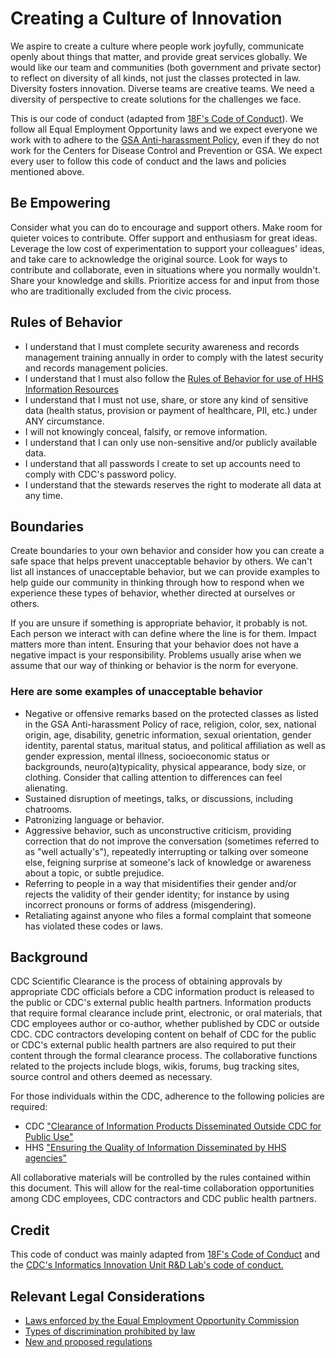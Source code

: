 # Creating a Culture of Innovation

We aspire to create a culture where people work joyfully, communicate openly
about things that matter, and provide great services globally. We would like our
team and communities (both government and private sector) to reflect on
diversity of all kinds, not just the classes protected in law. Diversity fosters
innovation. Diverse teams are creative teams. We need a diversity of perspective
to create solutions for the challenges we face.

This is our code of conduct (adapted from [18F's Code of Conduct](https://github.com/18F/code-of-conduct)).
We follow all Equal Employment Opportunity laws and we expect everyone we work
with to adhere to the [GSA Anti-harassment Policy](http://www.gsa.gov/portal/directive/d0/content/512516),
even if they do not work for the Centers for Disease Control and Prevention or
GSA. We expect every user to follow this code of conduct and the laws and
policies mentioned above.

## Be Empowering

Consider what you can do to encourage and support others. Make room for quieter
voices to contribute. Offer support and enthusiasm for great ideas. Leverage the
low cost of experimentation to support your colleagues' ideas, and take care to
acknowledge the original source. Look for ways to contribute and collaborate,
even in situations where you normally wouldn't. Share your knowledge and skills.
Prioritize access for and input from those who are traditionally excluded from
the civic process.

## Rules of Behavior

- I understand that I must complete security awareness and records management
  training annually in order to comply with the latest security and records
  management policies.
- I understand that I must also follow the [Rules of Behavior for use of HHS Information Resources](http://www.hhs.gov/ocio/policy/hhs-rob.html)
- I understand that I must not use, share, or store any kind of sensitive data
  (health status, provision or payment of healthcare, PII, etc.) under ANY
  circumstance.
- I will not knowingly conceal, falsify, or remove information.
- I understand that I can only use non-sensitive and/or publicly available
  data.
- I understand that all passwords I create to set up accounts need to comply
  with CDC's password policy.
- I understand that the stewards reserves the right to moderate all data at any
  time.

## Boundaries

Create boundaries to your own behavior and consider how you can create a safe
space that helps prevent unacceptable behavior by others. We can't list all
instances of unacceptable behavior, but we can provide examples to help guide
our community in thinking through how to respond when we experience these types
of behavior, whether directed at ourselves or others.

If you are unsure if something is appropriate behavior, it probably is not. Each
person we interact with can define where the line is for them. Impact matters
more than intent. Ensuring that your behavior does not have a negative impact is
your responsibility. Problems usually arise when we assume that our way of
thinking or behavior is the norm for everyone.

### Here are some examples of unacceptable behavior

- Negative or offensive remarks based on the protected classes as listed in the
  GSA Anti-harassment Policy of race, religion, color, sex, national origin,
  age, disability, genetric information, sexual orientation, gender identity,
  parental status, maritual status, and political affiliation as well as gender
  expression, mental illness, socioeconomic status or backgrounds,
  neuro(a)typicality, physical appearance, body size, or clothing. Consider
  that calling attention to differences can feel alienating.
- Sustained disruption of meetings, talks, or discussions, including chatrooms.
- Patronizing language or behavior.
- Aggressive behavior, such as unconstructive criticism, providing correction
  that do not improve the conversation (sometimes referred to as "well
  actually's"), repeatedly interrupting or talking over someone else, feigning
  surprise at someone's lack of knowledge or awareness about a topic, or subtle
  prejudice.
- Referring to people in a way that misidentifies their gender and/or rejects
  the validity of their gender identity; for instance by using incorrect
  pronouns or forms of address (misgendering).
- Retaliating against anyone who files a formal complaint that someone has
  violated these codes or laws.

## Background

CDC Scientific Clearance is the process of obtaining approvals by appropriate
CDC officials before a CDC information product is released to the public or
CDC's external public health partners. Information products that require formal
clearance include print, electronic, or oral materials, that CDC employees
author or co-author, whether published by CDC or outside CDC. CDC contractors
developing content on behalf of CDC for the public or CDC's external public
health partners are also required to put their content through the formal
clearance process. The collaborative functions related to the projects include
blogs, wikis, forums, bug tracking sites, source control and
others deemed as necessary.

For those individuals within the CDC, adherence to the following policies are
required:

- CDC ["Clearance of Information Products Disseminated Outside CDC for Public Use"](http://www.cdc.gov/maso/Policy/PublicUse.pdf)
- HHS ["Ensuring the Quality of Information Disseminated by HHS agencies"](http://aspe.hhs.gov/infoquality)

All collaborative materials will be controlled by the rules contained within
this document. This will allow for the real-time collaboration opportunities
among CDC employees, CDC contractors and CDC public health partners.

## Credit

This code of conduct was mainly adapted from [18F's Code of Conduct](https://github.com/18F/code-of-conduct)
and the [CDC's Informatics Innovation Unit R&D Lab's code of conduct.](https://www.philab.cdc.gov/index.php/code-of-conduct/)

## Relevant Legal Considerations

- [Laws enforced by the Equal Employment Opportunity Commission](http://www.eeoc.gov/laws/statutes/index.cfm)
- [Types of discrimination prohibited by law](http://www.eeoc.gov/laws/types)
- [New and proposed regulations](http://www.eeoc.gov/laws/regulations/index.cfm)
